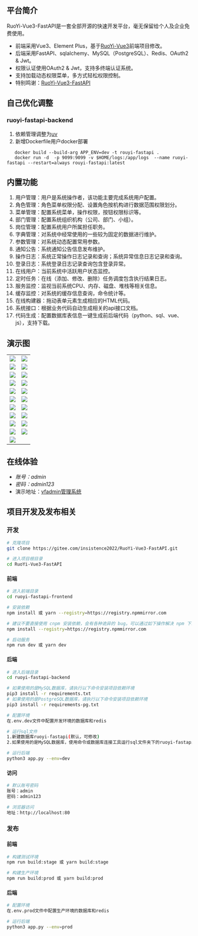 ## 平台简介

RuoYi-Vue3-FastAPI是一套全部开源的快速开发平台，毫无保留给个人及企业免费使用。

* 前端采用Vue3、Element Plus，基于<u>[RuoYi-Vue3](https://github.com/yangzongzhuan/RuoYi-Vue3)</u>前端项目修改。
* 后端采用FastAPI、sqlalchemy、MySQL（PostgreSQL）、Redis、OAuth2 & Jwt。
* 权限认证使用OAuth2 & Jwt，支持多终端认证系统。
* 支持加载动态权限菜单，多方式轻松权限控制。
* 特别鸣谢：<u>[RuoYi-Vue3-FastAPI](https://github.com/insistence/RuoYi-Vue3-FastAPI)</u>

## 自己优化调整
### ruoyi-fastapi-backend
1. 依赖管理调整为[uv](https://github.com/astral-sh/uv)
2. 新增Dockerfile用户docker部署
```shell
   docker build --build-arg APP_ENV=dev -t rouyi-fastapi .
   docker run -d  -p 9099:9099 -v $HOME/logs:/app/logs  --name ruoyi-fastapi --restart=always rouyi-fastapi:latest
   ```

## 内置功能

1.  用户管理：用户是系统操作者，该功能主要完成系统用户配置。
2.  角色管理：角色菜单权限分配、设置角色按机构进行数据范围权限划分。
3.  菜单管理：配置系统菜单，操作权限，按钮权限标识等。
4.  部门管理：配置系统组织机构（公司、部门、小组）。
5.  岗位管理：配置系统用户所属担任职务。
6.  字典管理：对系统中经常使用的一些较为固定的数据进行维护。
7.  参数管理：对系统动态配置常用参数。
8.  通知公告：系统通知公告信息发布维护。
9.  操作日志：系统正常操作日志记录和查询；系统异常信息日志记录和查询。
10. 登录日志：系统登录日志记录查询包含登录异常。
11. 在线用户：当前系统中活跃用户状态监控。
12. 定时任务：在线（添加、修改、删除）任务调度包含执行结果日志。
13. 服务监控：监视当前系统CPU、内存、磁盘、堆栈等相关信息。
14. 缓存监控：对系统的缓存信息查询，命令统计等。
15. 在线构建器：拖动表单元素生成相应的HTML代码。
16. 系统接口：根据业务代码自动生成相关的api接口文档。
17. 代码生成：配置数据库表信息一键生成前后端代码（python、sql、vue、js），支持下载。

## 演示图

<table>
    <tr>
        <td><img src="https://gitee.com/insistence2022/RuoYi-Vue-FastAPI/raw/master/demo-pictures/login.png"/></td>
        <td><img src="https://gitee.com/insistence2022/RuoYi-Vue-FastAPI/raw/master/demo-pictures/dashboard.png"/></td>
    </tr>
    <tr>
        <td><img src="https://gitee.com/insistence2022/RuoYi-Vue-FastAPI/raw/master/demo-pictures/user.png"/></td>
        <td><img src="https://gitee.com/insistence2022/RuoYi-Vue-FastAPI/raw/master/demo-pictures/role.png"/></td>
    </tr>
    <tr>
        <td><img src="https://gitee.com/insistence2022/RuoYi-Vue-FastAPI/raw/master/demo-pictures/menu.png"/></td>
        <td><img src="https://gitee.com/insistence2022/RuoYi-Vue-FastAPI/raw/master/demo-pictures/dept.png"/></td>
    </tr>
    <tr>
        <td><img src="https://gitee.com/insistence2022/RuoYi-Vue-FastAPI/raw/master/demo-pictures/post.png"/></td>
        <td><img src="https://gitee.com/insistence2022/RuoYi-Vue-FastAPI/raw/master/demo-pictures/dict.png"/></td>
    </tr>	 
    <tr>
        <td><img src="https://gitee.com/insistence2022/RuoYi-Vue-FastAPI/raw/master/demo-pictures/config.png"/></td>
        <td><img src="https://gitee.com/insistence2022/RuoYi-Vue-FastAPI/raw/master/demo-pictures/notice.png"/></td>
    </tr>
    <tr>
        <td><img src="https://gitee.com/insistence2022/RuoYi-Vue-FastAPI/raw/master/demo-pictures/operLog.png"/></td>
        <td><img src="https://gitee.com/insistence2022/RuoYi-Vue-FastAPI/raw/master/demo-pictures/loginLog.png"/></td>
    </tr>
    <tr>
        <td><img src="https://gitee.com/insistence2022/RuoYi-Vue-FastAPI/raw/master/demo-pictures/online.png"/></td>
        <td><img src="https://gitee.com/insistence2022/RuoYi-Vue-FastAPI/raw/master/demo-pictures/job.png"/></td>
    </tr>
    <tr>
        <td><img src="https://gitee.com/insistence2022/RuoYi-Vue-FastAPI/raw/master/demo-pictures/server.png"/></td>
        <td><img src="https://gitee.com/insistence2022/RuoYi-Vue-FastAPI/raw/master/demo-pictures/cache.png"/></td>
    </tr>
    <tr>
        <td><img src="https://gitee.com/insistence2022/RuoYi-Vue-FastAPI/raw/master/demo-pictures/cacheList.png"></td>
        <td><img src="https://gitee.com/insistence2022/RuoYi-Vue-FastAPI/raw/master/demo-pictures/form.png"></td>
    </tr>
    <tr>
        <td><img src="https://gitee.com/insistence2022/RuoYi-Vue-FastAPI/raw/master/demo-pictures/api.png"></td>
        <td><img src="https://gitee.com/insistence2022/RuoYi-Vue-FastAPI/raw/master/demo-pictures/gen.png"/></td>
    </tr>
    <tr>
        <td><img src="https://gitee.com/insistence2022/RuoYi-Vue-FastAPI/raw/master/demo-pictures/profile.png"/></td>
    </tr>
</table>

## 在线体验
- *账号：admin*
- *密码：admin123*
- 演示地址：<a href="https://vfadmin.insistence.tech">vfadmin管理系统<a>

## 项目开发及发布相关

### 开发

```bash
# 克隆项目
git clone https://gitee.com/insistence2022/RuoYi-Vue3-FastAPI.git

# 进入项目根目录
cd RuoYi-Vue3-FastAPI
```

#### 前端
```bash
# 进入前端目录
cd ruoyi-fastapi-frontend

# 安装依赖
npm install 或 yarn --registry=https://registry.npmmirror.com

# 建议不要直接使用 cnpm 安装依赖，会有各种诡异的 bug。可以通过如下操作解决 npm 下载速度慢的问题
npm install --registry=https://registry.npmmirror.com

# 启动服务
npm run dev 或 yarn dev
```

#### 后端
```bash
# 进入后端目录
cd ruoyi-fastapi-backend

# 如果使用的是MySQL数据库，请执行以下命令安装项目依赖环境
pip3 install -r requirements.txt
# 如果使用的是PostgreSQL数据库，请执行以下命令安装项目依赖环境
pip3 install -r requirements-pg.txt

# 配置环境
在.env.dev文件中配置开发环境的数据库和redis

# 运行sql文件
1.新建数据库ruoyi-fastapi(默认，可修改)
2.如果使用的是MySQL数据库，使用命令或数据库连接工具运行sql文件夹下的ruoyi-fastapi.sql；如果使用的是PostgreSQL数据库，使用命令或数据库连接工具运行sql文件夹下的ruoyi-fastapi-pg.sql

# 运行后端
python3 app.py --env=dev
```

#### 访问
```bash
# 默认账号密码
账号：admin
密码：admin123

# 浏览器访问
地址：http://localhost:80
```

### 发布

#### 前端
```bash
# 构建测试环境
npm run build:stage 或 yarn build:stage

# 构建生产环境
npm run build:prod 或 yarn build:prod
```

#### 后端
```bash
# 配置环境
在.env.prod文件中配置生产环境的数据库和redis

# 运行后端
python3 app.py --env=prod
```